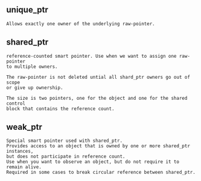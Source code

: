 
## unique_ptr
    Allows exactly one owner of the underlying raw-pointer.

## shared_ptr
    reference-counted smart pointer. Use when we want to assign one raw-pointer
    to multiple owners.

    The raw-pointer is not deleted untial all shard_ptr owners go out of scope 
    or give up ownership.

    The size is two pointers, one for the object and one for the shared control 
    block that contains the reference count.


## weak_ptr
    Special smart pointer used with shared_ptr. 
    Provides access to an object that is owned by one or more shared_ptr instances,
    but does not participate in reference count.
    Use when you want to observe an object, but do not require it to remain alive.
    Required in some cases to break circular reference between shared_ptr.
